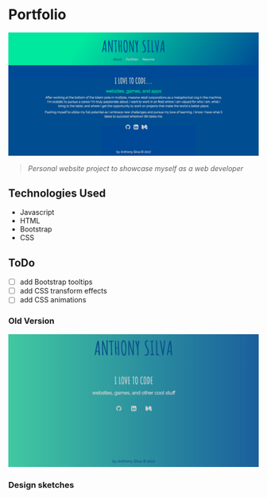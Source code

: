 # Portfolio
[![project image](img/scNewSite.png "screenshot")](http://anthonyjsilva.com)
>*Personal website project to showcase myself as a web developer*

## Technologies Used
- Javascript
- HTML
- Bootstrap
- CSS

## ToDo
- [ ] add Bootstrap tooltips
- [ ] add CSS transform effects
- [ ] add CSS animations

### Old Version
![project image](img/scOldSite.png "screenshot")



### Design sketches
<!-- <img src="nb1.jpg" width="250" title="HTML sketch"> -->
